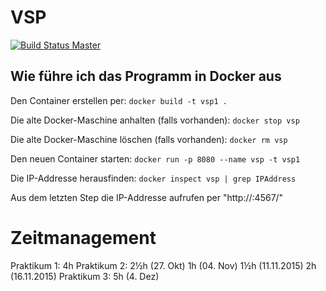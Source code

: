 # VSP

[![Build Status Master](https://travis-ci.org/Octav14n/VSP.svg?branch=master)](https://travis-ci.org/Octav14n/VSP)

## Wie führe ich das Programm in Docker aus
Den Container erstellen per:
``docker build -t vsp1 .``

Die alte Docker-Maschine anhalten (falls vorhanden):
``docker stop vsp``

Die alte Docker-Maschine löschen (falls vorhanden):
``docker rm vsp``

Den neuen Container starten:
``docker run -p 8080 --name vsp -t vsp1``

Die IP-Addresse herausfinden:
``docker inspect vsp | grep IPAddress``


Aus dem letzten Step die IP-Addresse aufrufen per "http://<ip>:4567/"

# Zeitmanagement
Praktikum 1: 4h
Praktikum 2: 2½h (27. Okt) 1h (04. Nov) 1½h (11.11.2015) 2h (16.11.2015)
Praktikum 3: 5h  (4. Dez) 
